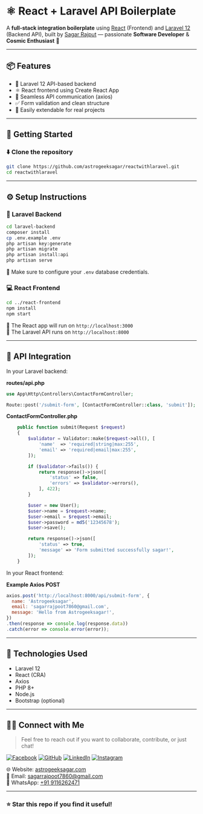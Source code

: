 # ⚛️ React + Laravel API Boilerplate

A **full-stack integration boilerplate** using [React](https://reactjs.org/) (Frontend) and [Laravel 12](https://laravel.com/) (Backend API), built by [Sagar Rajput](https://github.com/astrogeeksagar) — passionate <b>Software Developer</b> & <b>Cosmic Enthusiast</b> 🌌

---

## 📦 Features

- 🎯 Laravel 12 API-based backend
- ⚛️ React frontend using Create React App
- 📮 Seamless API communication (axios)
- ✅ Form validation and clean structure
- 🔄 Easily extendable for real projects

---

## 🚀 Getting Started

### ⬇️ Clone the repository

```bash
git clone https://github.com/astrogeeksagar/reactwithlaravel.git
cd reactwithlaravel
```

---

## ⚙️ Setup Instructions

### 📁 Laravel Backend
```bash
cd laravel-backend
composer install
cp .env.example .env
php artisan key:generate
php artisan migrate
php artisan install:api
php artisan serve
```

📝 Make sure to configure your `.env` database credentials.

### 💻 React Frontend

```bash
cd ../react-frontend
npm install
npm start
```

📍 The React app will run on `http://localhost:3000`  
📍 The Laravel API runs on `http://localhost:8000`

---

## 🔗 API Integration

In your Laravel backend:

**routes/api.php**
```php
use App\Http\Controllers\ContactFormController;

Route::post('/submit-form', [ContactFormController::class, 'submit']);
```

**ContactFormController.php**
```php
    public function submit(Request $request)
    {
        $validator = Validator::make($request->all(), [
            'name'  => 'required|string|max:255',
            'email' => 'required|email|max:255',
        ]);

        if ($validator->fails()) {
            return response()->json([
                'status' => false,
                'errors' => $validator->errors(),
            ], 422);
        }

        $user = new User();
        $user->name = $request->name;
        $user->email = $request->email;
        $user->password = md5('12345678');
        $user->save();

        return response()->json([
            'status' => true,
            'message' => 'Form submitted successfully sagar!',
        ]);
    }
```

In your React frontend:

**Example Axios POST**
```js
axios.post('http://localhost:8000/api/submit-form', {
  name: 'Astrogeeksagar',
  email: 'sagarrajpoot7860@gmail.com',
  message: 'Hello from Astrogeeksagar!',
})
.then(response => console.log(response.data))
.catch(error => console.error(error));
```

---

## 🧰 Technologies Used

- Laravel 12
- React (CRA)
- Axios
- PHP 8+
- Node.js
- Bootstrap (optional)

---

## 🙋‍♂️ Connect with Me

> Feel free to reach out if you want to collaborate, contribute, or just chat!

[![Facebook](https://img.shields.io/badge/Facebook-1877F2?style=for-the-badge&logo=facebook&logoColor=white)](https://www.facebook.com/astrogeeksagarcoder/)
[![GitHub](https://img.shields.io/badge/GitHub-000?style=for-the-badge&logo=github&logoColor=white)](https://github.com/astrogeeksagar)
[![LinkedIn](https://img.shields.io/badge/LinkedIn-0A66C2?style=for-the-badge&logo=linkedin&logoColor=white)](https://www.linkedin.com/in/astrogeeksagar/)
[![Instagram](https://img.shields.io/badge/Instagram-E4405F?style=for-the-badge&logo=instagram&logoColor=white)](https://www.instagram.com/astrogeek_sagar)

🌐 Website: [astrogeeksagar.com](https://astrogeeksagar.com)  
📧 Email: sagarrajpoot7860@gmail.com  
📱 WhatsApp: [+91 9116262471](https://api.whatsapp.com/send/?phone=9116262471&text=Hello%20Sagar)

---

### ⭐ Star this repo if you find it useful!
